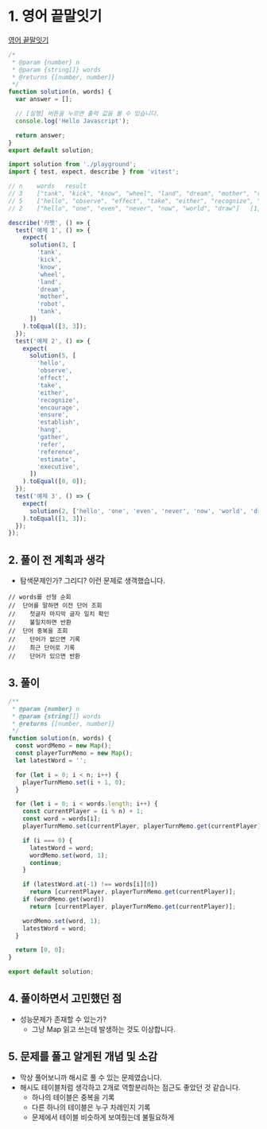 # 1. 영어 끝말잇기

[영어 끝말잇기](https://school.programmers.co.kr/learn/courses/30/lessons/12981)

```js
/*
 * @param {number} n
 * @param {string[]} words
 * @returns {[number, number]}
 */
function solution(n, words) {
  var answer = [];

  // [실행] 버튼을 누르면 출력 값을 볼 수 있습니다.
  console.log('Hello Javascript');

  return answer;
}
export default solution;
```

```js
import solution from './playground';
import { test, expect, describe } from 'vitest';

// n	words	result
// 3	["tank", "kick", "know", "wheel", "land", "dream", "mother", "robot", "tank"]	[3,3]
// 5	["hello", "observe", "effect", "take", "either", "recognize", "encourage", "ensure", "establish", "hang", "gather", "refer", "reference", "estimate", "executive"]	[0,0]
// 2	["hello", "one", "even", "never", "now", "world", "draw"]	[1,3]

describe('카펫', () => {
  test('예제 1', () => {
    expect(
      solution(3, [
        'tank',
        'kick',
        'know',
        'wheel',
        'land',
        'dream',
        'mother',
        'robot',
        'tank',
      ])
    ).toEqual([3, 3]);
  });
  test('예제 2', () => {
    expect(
      solution(5, [
        'hello',
        'observe',
        'effect',
        'take',
        'either',
        'recognize',
        'encourage',
        'ensure',
        'establish',
        'hang',
        'gather',
        'refer',
        'reference',
        'estimate',
        'executive',
      ])
    ).toEqual([0, 0]);
  });
  test('예제 3', () => {
    expect(
      solution(2, ['hello', 'one', 'even', 'never', 'now', 'world', 'draw'])
    ).toEqual([1, 3]);
  });
});
```

## 2. 풀이 전 계획과 생각

- 탐색문제인가? 그리디? 이런 문제로 생객했습니다.

```
// words를 선형 순회
//  단어를 말하면 이전 단어 조회
//    첫글자 마지막 글자 일치 확인
//    불일치하면 반환
//  단어 중복을 조회
//    단어가 없으면 기록
//    최근 단어로 기록
//    단어가 있으면 반환
```

## 3. 풀이

```js
/**
 * @param {number} n
 * @param {string[]} words
 * @returns {[number, number]}
 */
function solution(n, words) {
  const wordMemo = new Map();
  const playerTurnMemo = new Map();
  let latestWord = '';

  for (let i = 0; i < n; i++) {
    playerTurnMemo.set(i + 1, 0);
  }

  for (let i = 0; i < words.length; i++) {
    const currentPlayer = (i % n) + 1;
    const word = words[i];
    playerTurnMemo.set(currentPlayer, playerTurnMemo.get(currentPlayer) + 1);

    if (i === 0) {
      latestWord = word;
      wordMemo.set(word, 1);
      continue;
    }

    if (latestWord.at(-1) !== words[i][0])
      return [currentPlayer, playerTurnMemo.get(currentPlayer)];
    if (wordMemo.get(word))
      return [currentPlayer, playerTurnMemo.get(currentPlayer)];

    wordMemo.set(word, 1);
    latestWord = word;
  }

  return [0, 0];
}

export default solution;
```

## 4. 풀이하면서 고민했던 점

- 성능문제가 존재할 수 있는가?
  - 그냥 Map 읽고 쓰는데 발생하는 것도 이상합니다.

## 5. 문제를 풀고 알게된 개념 및 소감

- 막상 풀어보니까 해시로 풀 수 있는 문제였습니다.
- 해시도 테이블처럼 생각하고 2개로 역할분리하는 점근도 좋았던 것 같습니다.
  - 하나의 테이블은 중복을 기록
  - 다른 하나의 테이블은 누구 차례인지 기록
  - 문제에서 테이블 비슷하게 보여줬는데 불필요하게
